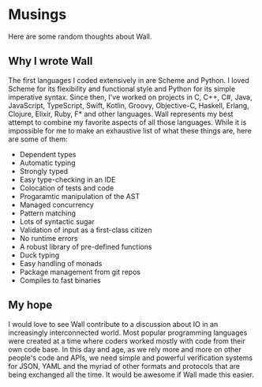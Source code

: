 # Musings

Here are some random thoughts about Wall.

## Why I wrote Wall

The first languages I coded extensively in are Scheme and Python.  I loved Scheme for its flexibility and functional style and Python for its simple imperative syntax.  Since then, I've worked on projects in C, C++, C#, Java, JavaScript, TypeScript, Swift, Kotlin, Groovy, Objective-C, Haskell, Erlang, Clojure, Elixir, Ruby, F* and other languages.  Wall represents my best attempt to combine my favorite aspects of all those languages.  While it is impossible for me to make an exhaustive list of what these things are, here are some of them:

- Dependent types
- Automatic typing
- Strongly typed
- Easy type-checking in an IDE
- Colocation of tests and code
- Progaramtic manipulation of the AST
- Managed concurrency
- Pattern matching
- Lots of syntactic sugar
- Validation of input as a first-class citizen
- No runtime errors
- A robust library of pre-defined functions
- Duck typing
- Easy handling of monads
- Package management from git repos
- Compiles to fast binaries

## My hope

I would love to see Wall contribute to a discussion about IO in an increasingly interconnected world.  Most popular programming languages were created at a time where coders worked mostly with code from their own code base.  In this day and age, as we rely more and more on other people's code and APIs, we need simple and powerful verification systems for JSON, YAML and the myriad of other formats and protocols that are being exchanged all the time.  It would be awesome if Wall made this easier.